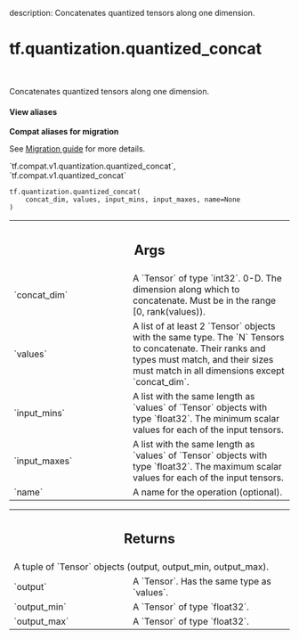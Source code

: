 description: Concatenates quantized tensors along one dimension.

<div itemscope itemtype="http://developers.google.com/ReferenceObject">
<meta itemprop="name" content="tf.quantization.quantized_concat" />
<meta itemprop="path" content="Stable" />
</div>

# tf.quantization.quantized_concat

<!-- Insert buttons and diff -->

<table class="tfo-notebook-buttons tfo-api nocontent" align="left">

</table>



Concatenates quantized tensors along one dimension.

<section class="expandable">
  <h4 class="showalways">View aliases</h4>
  <p>
<b>Compat aliases for migration</b>
<p>See
<a href="https://www.tensorflow.org/guide/migrate">Migration guide</a> for
more details.</p>
<p>`tf.compat.v1.quantization.quantized_concat`, `tf.compat.v1.quantized_concat`</p>
</p>
</section>

<pre class="devsite-click-to-copy prettyprint lang-py tfo-signature-link">
<code>tf.quantization.quantized_concat(
    concat_dim, values, input_mins, input_maxes, name=None
)
</code></pre>



<!-- Placeholder for "Used in" -->


<!-- Tabular view -->
 <table class="responsive fixed orange">
<colgroup><col width="214px"><col></colgroup>
<tr><th colspan="2"><h2 class="add-link">Args</h2></th></tr>

<tr>
<td>
`concat_dim`
</td>
<td>
A `Tensor` of type `int32`.
0-D.  The dimension along which to concatenate.  Must be in the
range [0, rank(values)).
</td>
</tr><tr>
<td>
`values`
</td>
<td>
A list of at least 2 `Tensor` objects with the same type.
The `N` Tensors to concatenate. Their ranks and types must match,
and their sizes must match in all dimensions except `concat_dim`.
</td>
</tr><tr>
<td>
`input_mins`
</td>
<td>
A list with the same length as `values` of `Tensor` objects with type `float32`.
The minimum scalar values for each of the input tensors.
</td>
</tr><tr>
<td>
`input_maxes`
</td>
<td>
A list with the same length as `values` of `Tensor` objects with type `float32`.
The maximum scalar values for each of the input tensors.
</td>
</tr><tr>
<td>
`name`
</td>
<td>
A name for the operation (optional).
</td>
</tr>
</table>



<!-- Tabular view -->
 <table class="responsive fixed orange">
<colgroup><col width="214px"><col></colgroup>
<tr><th colspan="2"><h2 class="add-link">Returns</h2></th></tr>
<tr class="alt">
<td colspan="2">
A tuple of `Tensor` objects (output, output_min, output_max).
</td>
</tr>
<tr>
<td>
`output`
</td>
<td>
A `Tensor`. Has the same type as `values`.
</td>
</tr><tr>
<td>
`output_min`
</td>
<td>
A `Tensor` of type `float32`.
</td>
</tr><tr>
<td>
`output_max`
</td>
<td>
A `Tensor` of type `float32`.
</td>
</tr>
</table>

